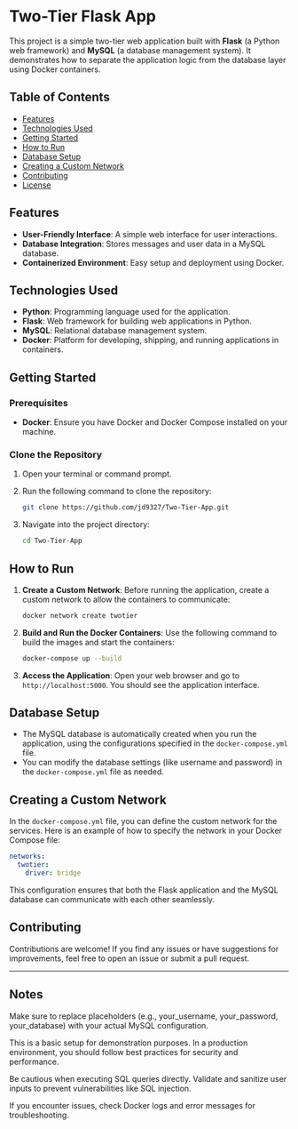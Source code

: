# Two-Tier Flask App

This project is a simple two-tier web application built with **Flask** (a Python web framework) and **MySQL** (a database management system). It demonstrates how to separate the application logic from the database layer using Docker containers.

## Table of Contents

- [Features](#features)
- [Technologies Used](#technologies-used)
- [Getting Started](#getting-started)
- [How to Run](#how-to-run)
- [Database Setup](#database-setup)
- [Creating a Custom Network](#creating-a-custom-network)
- [Contributing](#contributing)
- [License](#license)

## Features

- **User-Friendly Interface**: A simple web interface for user interactions.
- **Database Integration**: Stores messages and user data in a MySQL database.
- **Containerized Environment**: Easy setup and deployment using Docker.

## Technologies Used

- **Python**: Programming language used for the application.
- **Flask**: Web framework for building web applications in Python.
- **MySQL**: Relational database management system.
- **Docker**: Platform for developing, shipping, and running applications in containers.

## Getting Started

### Prerequisites

- **Docker**: Ensure you have Docker and Docker Compose installed on your machine.

### Clone the Repository

1. Open your terminal or command prompt.
2. Run the following command to clone the repository:

   ```bash
   git clone https://github.com/jd9327/Two-Tier-App.git
   ```

3. Navigate into the project directory:

   ```bash
   cd Two-Tier-App
   ```

## How to Run

1. **Create a Custom Network**: Before running the application, create a custom network to allow the containers to communicate:

   ```bash
   docker network create twotier
   ```

2. **Build and Run the Docker Containers**: Use the following command to build the images and start the containers:

   ```bash
   docker-compose up --build
   ```

3. **Access the Application**: Open your web browser and go to `http://localhost:5000`. You should see the application interface.

## Database Setup

- The MySQL database is automatically created when you run the application, using the configurations specified in the `docker-compose.yml` file.
- You can modify the database settings (like username and password) in the `docker-compose.yml` file as needed.

## Creating a Custom Network

In the `docker-compose.yml` file, you can define the custom network for the services. Here is an example of how to specify the network in your Docker Compose file:

```yaml
networks:
  twotier:
    driver: bridge
```

This configuration ensures that both the Flask application and the MySQL database can communicate with each other seamlessly.

## Contributing

Contributions are welcome! If you find any issues or have suggestions for improvements, feel free to open an issue or submit a pull request.

---

## Notes

Make sure to replace placeholders (e.g., your_username, your_password, your_database) with your actual MySQL configuration.

This is a basic setup for demonstration purposes. In a production environment, you should follow best practices for security and performance.

Be cautious when executing SQL queries directly. Validate and sanitize user inputs to prevent vulnerabilities like SQL injection.

If you encounter issues, check Docker logs and error messages for troubleshooting.
